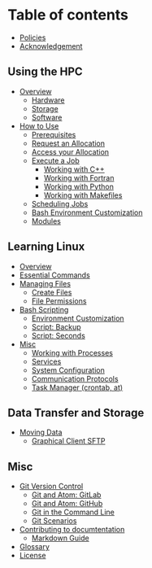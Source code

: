 # Table of contents

<!-- ## About HPC@CofC -->
<!--  * [Introduction](README.md)
* [Support](support.md) -->
* [Policies](policies.md)
* [Acknowledgement](acknowledge.md)

## Using the HPC

* [Overview](using-the-hpc/overview/README.md)
  * [Hardware](using-the-hpc/overview/hardware.md)
  * [Storage](using-the-hpc/overview/storage.md)
  * [Software](using-the-hpc/overview/software.md)
* [How to Use](using-the-hpc/how-to-use/README.md)
  * [Prerequisites](using-the-hpc/how-to-use/prerequisites.md)
  * [Request an Allocation](using-the-hpc/how-to-use/request-access.md)
  * [Access your Allocation](using-the-hpc/how-to-use/access-your-allocation.md)
  * [Execute a Job](using-the-hpc/how-to-use/execute-a-job/README.md)
    * [Working with C++](using-the-hpc/how-to-use/execute-a-job/cpp.md)
    * [Working with Fortran](using-the-hpc/how-to-use/execute-a-job/fortran.md)
    * [Working with Python](using-the-hpc/how-to-use/execute-a-job/python.md)
    * [Working with Makefiles](using-the-hpc/how-to-use/execute-a-job/makefile.md)
  * [Scheduling Jobs](using-the-hpc/how-to-use/scheduling-jobs.md)
  * [Bash Environment Customization](using-the-hpc/how-to-use/bash-env.md)
  * [Modules](using-the-hpc/how-to-use/modules/README.md)
<!--    * [CVMFS Modules](using-the-hpc/how-to-use/modules/cvmfs-modules.md) -->
<!--  * [Compilers](using-the-hpc/how-to-use/compilers.md) -->
<!--  * [Workflows](using-the-hpc/how-to-use/workflows/README.md) -->
<!--    * [Crystal Workflow](using-the-hpc/how-to-use/workflows/crystal-workflow.md) -->

## Learning Linux

* [Overview](learning-linux/linux-intro.md)
* [Essential Commands](learning-linux/essential-commands/README.md)
* [Managing Files](learning-linux/managing-files/README.md)
    * [Create Files](learning-linux/managing-files/loop_for1.md)
    * [File Permissions](learning-linux/managing-files/file-permissions.md)
* [Bash Scripting](learning-linux/bash-scripting/README.md)
    * [Environment Customization](learning-linux/bash-scripting/environment.md)
    * [Script: Backup](learning-linux/bash-scripting/backup.md)
    * [Script: Seconds](learning-linux/bash-scripting/seconds.md)
* [Misc](learning-linux/misc/README.md)
  * [Working with Processes](learning-linux/misc/processes.md)
  * [Services](learning-linux/misc/services.md)
  * [System Configuration](learning-linux/misc/system-config.md)
  * [Communication Protocols](learning-linux/misc/protocols.md)
  * [Task Manager \(crontab, at\)](learning-linux/misc/scheduling-cron.md)


## Data Transfer and Storage

* [Moving Data](data-transfer-and-storage/moving-data/README.md)
  * [Graphical Client SFTP](data-transfer-and-storage/moving-data/graphical-sftp.md)
<!-- * [Globus Data Transfer Tool](data-transfer-and-storage/globus-overview/README.md)
  * [Globus Endpoints](data-transfer-and-storage/globus-overview/globus-endpoints.md)
  * [Globus Transfers & More](data-transfer-and-storage/globus-overview/globus-transfer.md)
  * [Globus Command Line Interface](data-transfer-and-storage/globus-overview/globus-command-line-interface.md)
  -->

<!--
## Tools

* [Docker Containers](tools/docker.md)
* [Singularity Containers](tools/singularity.md)
-->

## Misc

* [Git Version Control](git-version-control/git-basics.md)
  * [Git and Atom: GitLab](git-version-control/git-workflow-gitlab.md)
  * [Git and Atom: GitHub](git-version-control/git-workflow-github.md)
  * [Git in the Command Line](git-version-control/git-command-line.md)
  * [Git Scenarios](git-version-control/git-scenarios.md)
* [Contributing to documtentation](contributing/contributing.md)
  * [Markdown Guide](contributing/markdown-guide.md)
* [Glossary](glossary.md)
* [License](license.md)
